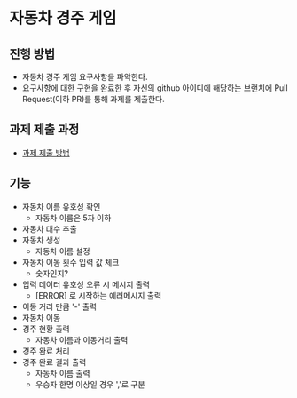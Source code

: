 # 자동차 경주 게임
## 진행 방법
* 자동차 경주 게임 요구사항을 파악한다.
* 요구사항에 대한 구현을 완료한 후 자신의 github 아이디에 해당하는 브랜치에 Pull Request(이하 PR)를 통해 과제를 제출한다.

## 과제 제출 과정
* [과제 제출 방법](https://github.com/next-step/nextstep-docs/tree/master/precourse)

## 기능
* 자동차 이름 유호성 확인
  * 자동차 이름은 5자 이하
* 자동차 대수 추출
* 자동차 생성
  * 자동차 이름 설정
* 자동차 이동 횟수 입력 값 체크
  * 숫자인지?
* 입력 데이터 유호성 오류 시 메시지 출력
  * [ERROR] 로 시작하는 에러메시지 출력
* 이동 거리 만큼 '-' 출력 
* 자동차 이동
* 경주 현황 출력
  * 자동차 이름과 이동거리 출력
* 경주 완료 처리
* 경주 완료 결과 출력
  * 자동차 이름 출력
  * 우승자 한명 이상일 경우 ','로 구분